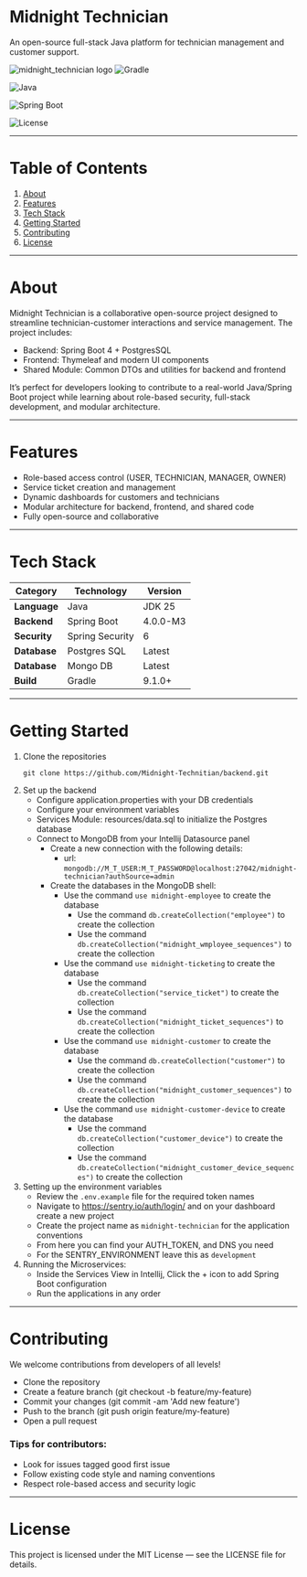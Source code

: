 # Midnight Technician
An open-source full-stack Java platform for technician management and customer support.

![midnight_technician logo](https://img.shields.io/badge/Mitnight%20Tecnician-Open%20Source-purple?style=for-the-badge&logo=java)
![Gradle](https://img.shields.io/badge/Gradle-9.1.0+-green?style=for-the-badge&logo=gradle)

![Java](https://img.shields.io/badge/Java-25-orange?style=flat-square&logo=openjdk)

![Spring Boot](https://img.shields.io/badge/Spring%20Boot-4.0.0--M3-brightgreen?style=flat-square&logo=spring)

![License](https://img.shields.io/badge/License-MIT-yellow?style=flat-square)

---
# Table of Contents
1. [About](#about)
2. [Features](#features)
3. [Tech Stack](#tech-stack)
4. [Getting Started](#getting-started)
5. [Contributing](#contributing)
6. [License](#license)

---
# About
Midnight Technician is a collaborative open-source project designed to streamline technician-customer interactions and service management. The project includes:
- Backend: Spring Boot 4 + PostgresSQL
- Frontend: Thymeleaf and modern UI components
- Shared Module: Common DTOs and utilities for backend and frontend

It’s perfect for developers looking to contribute to a real-world Java/Spring Boot project while learning about role-based security, full-stack development, and modular architecture.

---
# Features
- Role-based access control (USER, TECHNICIAN, MANAGER, OWNER)
- Service ticket creation and management
- Dynamic dashboards for customers and technicians
- Modular architecture for backend, frontend, and shared code
- Fully open-source and collaborative
---
# Tech Stack

| Category      | Technology      | Version  |
|---------------|-----------------|----------|
| **Language**  | Java            | JDK 25   |
| **Backend**   | Spring Boot     | 4.0.0-M3 |
| **Security**  | Spring Security | 6        |
| **Database**  | Postgres SQL    | Latest   |
| **Database**  | Mongo DB        | Latest   |
| **Build**     | Gradle          | 9.1.0+   |

---
# Getting Started
1. Clone the repositories
    ```shell
    git clone https://github.com/Midnight-Technitian/backend.git
    ```
2. Set up the backend
   - Configure application.properties with your DB credentials
   - Configure your environment variables
   - Services Module:  resources/data.sql to initialize the Postgres database
   - Connect to MongoDB from your Intellij Datasource panel
      - Create a new connection with the following details:
        - url: `mongodb://M_T_USER:M_T_PASSWORD@localhost:27042/midnight-technician?authSource=admin`
      - Create the databases in the MongoDB shell:
        - Use the command `use midnight-employee` to create the database
          - Use the command `db.createCollection("employee")` to create the collection
          - Use the command `db.createCollection("midnight_wmployee_sequences")` to create the collection
        - Use the command `use midnight-ticketing` to create the database
          - Use the command `db.createCollection("service_ticket")` to create the collection
          - Use the command `db.createCollection("midnight_ticket_sequences")` to create the collection
        - Use the command `use midnight-customer` to create the database
          - Use the command `db.createCollection("customer")` to create the collection
          - Use the command `db.createCollection("midnight_customer_sequences")` to create the collection
        - Use the command `use midnight-customer-device` to create the database
          - Use the command `db.createCollection("customer_device")` to create the collection
          - Use the command `db.createCollection("midnight_customer_device_sequences")` to create the collection
3. Setting up the environment variables
    - Review the `.env.example` file for the required token names
    - Navigate to https://sentry.io/auth/login/ and on your dashboard create a new project
    - Create the project name as `midnight-technician` for the application conventions
    - From here you can find your AUTH_TOKEN, and DNS you need
    - For the SENTRY_ENVIRONMENT leave this as `development`
4. Running the Microservices:
   - Inside the Services View in Intellij, Click the + icon to add Spring Boot configuration
   - Run the applications in any order
---
# Contributing
We welcome contributions from developers of all levels!
- Clone the repository
- Create a feature branch (git checkout -b feature/my-feature)
- Commit your changes (git commit -am 'Add new feature')
- Push to the branch (git push origin feature/my-feature)
- Open a pull request
### Tips for contributors:
- Look for issues tagged good first issue
- Follow existing code style and naming conventions
- Respect role-based access and security logic
---
# License
This project is licensed under the MIT License — see the LICENSE
file for details.